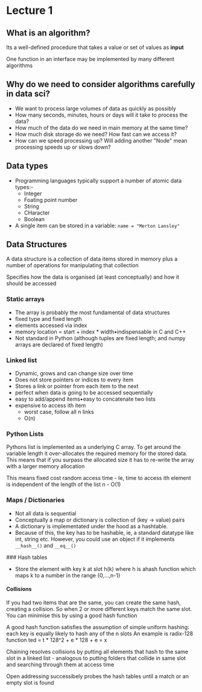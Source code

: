 # Lecture 1

## What is an algorithm?
Its a well-defined procedure that takes a value or set of values as **input** 


One function in an interface may be implemented by many different algorithms

## Why do we need to consider algorithms carefully in data sci?

- We want to process large volumes of data as quickly as possibly
- How many seconds, minutes, hours or days will it take to process the data?
- How much of the data do we need in main memory at the same time?
- How much disk storage do we need? How fast can we access it?
- How can we speed processing up? Will adding another "Node" mean processing speeds up or slows down?

## Data types
- Programming languages typically support a number of atomic data types:-
    - Integer
    - Foating point number
    - String
    - CHaracter
    - Boolean
- A single item can be stored in a variable:
    `name = "Merton Lansley"`


## Data Structures
A data structure is a collection of data items stored in memory plus a number of operations for manipulating that collection

Specifies how the data is organised (at least conceptually) and how it should be accessed


### Static arrays
- The array is probably the most fundamental of data structures
- fixed type and fixed length
- elements accessed via index
- memory location = start + index * width•indispensable in C and C++
- Not standard in Python (although tuples are fixed length; and numpy arrays are declared of fixed length)

### Linked list
- Dynamic, grows and can change size over time
- Does not store pointers or indices to every item
- Stores a link or pointer from each item to the next
- perfect when data is going to be accessed sequentially 
- easy to add/append items•easy to concatenate two lists 
- expensive to access ith item 
   - worst case, follow all n links
   - O(n)
   
### Python Lists
Pythons list is implemented as a underlying C array. To get around the variable length it over-allocates the required memory
for the stored data. This means that if you surpass the allocated size it has to re-write the array with a larger memory allocation

This means fixed cost random access time
    - Ie, time to access ith element is independent of the length of the list n
    - O(1)


### Maps / Dictionaries

- Not all data is sequential
- Conceptually a map or dictionary is  collection of (key -> value) pairs
- A dictionary is implementated under the hood as a hashtable. 
- Because of this, the key has to be hashable, ie, a standard datatype like int, string etc. However, you could use 
an object if it implements `__hash__()` and `__eq__()`

### Hash tables
- Store the element with key _k_ at slot h(k) where h is ahash function which maps k to a number in the range {0,...,n-1}
#### Collisions
If you had two items that are the same, you can create the same hash, creating a collision. So when 2 or more different keys match the same slot.
You can minimise this by using a good hash function

A good hash function satisfies the assumption of simple uniform hashing: each key is equally likely to hash any of the n slots
An example is radix-128 function
ted = t * 128^2 + e * 128 + e = x

Chaining resolves collisions by putting all elements that hash to the same slot in a linked list
    - analogous to putting folders that collide in same slot and searching through them at access time
    
Open addressing successibely probes the hash tables until a match or an empty slot is found
